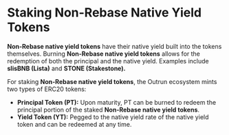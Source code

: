 # Staking Non-Rebase Native Yield Tokens

**Non-Rebase native yield tokens** have their native yield built into the tokens themselves. Burning **Non-Rebase native yield tokens** allows for the redemption of both the principal and the native yield. Examples include **slisBNB (Lista)** and **STONE (Stakestone).**

For staking **Non-Rebase native yield tokens**, the Outrun ecosystem mints two types of ERC20 tokens:

* **Principal Token (PT):** Upon maturity, PT can be burned to redeem the principal portion of the staked **Non-Rebase native yield tokens**.
* **Yield Token (YT):** Pegged to the native yield rate of the native yield token and can be redeemed at any time.
